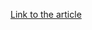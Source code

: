 [Link to the article](https://www.akamai.com/blog/security-research/akamai-perspective-patch-tuesday-december-2022)
